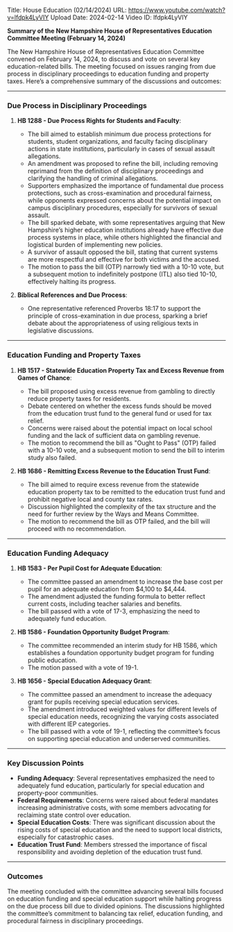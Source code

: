 Title: House Education (02/14/2024)
URL: https://www.youtube.com/watch?v=lfdpk4LyVIY
Upload Date: 2024-02-14
Video ID: lfdpk4LyVIY

**Summary of the New Hampshire House of Representatives Education Committee Meeting (February 14, 2024)**

The New Hampshire House of Representatives Education Committee convened on February 14, 2024, to discuss and vote on several key education-related bills. The meeting focused on issues ranging from due process in disciplinary proceedings to education funding and property taxes. Here’s a comprehensive summary of the discussions and outcomes:

---

### **Due Process in Disciplinary Proceedings**

1. **HB 1288 - Due Process Rights for Students and Faculty**:
   - The bill aimed to establish minimum due process protections for students, student organizations, and faculty facing disciplinary actions in state institutions, particularly in cases of sexual assault allegations.
   - An amendment was proposed to refine the bill, including removing reprimand from the definition of disciplinary proceedings and clarifying the handling of criminal allegations.
   - Supporters emphasized the importance of fundamental due process protections, such as cross-examination and procedural fairness, while opponents expressed concerns about the potential impact on campus disciplinary procedures, especially for survivors of sexual assault.
   - The bill sparked debate, with some representatives arguing that New Hampshire’s higher education institutions already have effective due process systems in place, while others highlighted the financial and logistical burden of implementing new policies.
   - A survivor of assault opposed the bill, stating that current systems are more respectful and effective for both victims and the accused.
   - The motion to pass the bill (OTP) narrowly tied with a 10-10 vote, but a subsequent motion to indefinitely postpone (ITL) also tied 10-10, effectively halting its progress.

2. **Biblical References and Due Process**:
   - One representative referenced Proverbs 18:17 to support the principle of cross-examination in due process, sparking a brief debate about the appropriateness of using religious texts in legislative discussions.

---

### **Education Funding and Property Taxes**

1. **HB 1517 - Statewide Education Property Tax and Excess Revenue from Games of Chance**:
   - The bill proposed using excess revenue from gambling to directly reduce property taxes for residents.
   - Debate centered on whether the excess funds should be moved from the education trust fund to the general fund or used for tax relief.
   - Concerns were raised about the potential impact on local school funding and the lack of sufficient data on gambling revenue.
   - The motion to recommend the bill as "Ought to Pass" (OTP) failed with a 10-10 vote, and a subsequent motion to send the bill to interim study also failed.

2. **HB 1686 - Remitting Excess Revenue to the Education Trust Fund**:
   - The bill aimed to require excess revenue from the statewide education property tax to be remitted to the education trust fund and prohibit negative local and county tax rates.
   - Discussion highlighted the complexity of the tax structure and the need for further review by the Ways and Means Committee.
   - The motion to recommend the bill as OTP failed, and the bill will proceed with no recommendation.

---

### **Education Funding Adequacy**

1. **HB 1583 - Per Pupil Cost for Adequate Education**:
   - The committee passed an amendment to increase the base cost per pupil for an adequate education from $4,100 to $4,444.
   - The amendment adjusted the funding formula to better reflect current costs, including teacher salaries and benefits.
   - The bill passed with a vote of 17-3, emphasizing the need to adequately fund education.

2. **HB 1586 - Foundation Opportunity Budget Program**:
   - The committee recommended an interim study for HB 1586, which establishes a foundation opportunity budget program for funding public education.
   - The motion passed with a vote of 19-1.

3. **HB 1656 - Special Education Adequacy Grant**:
   - The committee passed an amendment to increase the adequacy grant for pupils receiving special education services.
   - The amendment introduced weighted values for different levels of special education needs, recognizing the varying costs associated with different IEP categories.
   - The bill passed with a vote of 19-1, reflecting the committee’s focus on supporting special education and underserved communities.

---

### **Key Discussion Points**

- **Funding Adequacy**: Several representatives emphasized the need to adequately fund education, particularly for special education and property-poor communities.
- **Federal Requirements**: Concerns were raised about federal mandates increasing administrative costs, with some members advocating for reclaiming state control over education.
- **Special Education Costs**: There was significant discussion about the rising costs of special education and the need to support local districts, especially for catastrophic cases.
- **Education Trust Fund**: Members stressed the importance of fiscal responsibility and avoiding depletion of the education trust fund.

---

### **Outcomes**

The meeting concluded with the committee advancing several bills focused on education funding and special education support while halting progress on the due process bill due to divided opinions. The discussions highlighted the committee’s commitment to balancing tax relief, education funding, and procedural fairness in disciplinary proceedings.